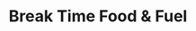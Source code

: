 ---
title: "Break Time Food & Fuel"
url: /centennial/break-time-food-and-fuel/
shop: convenience
---